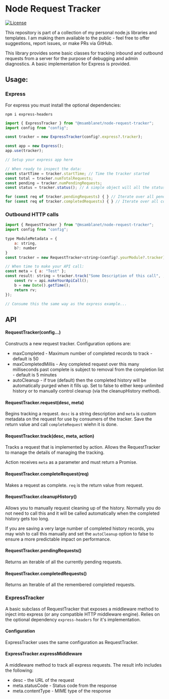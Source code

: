 # Node Request Tracker
[![License](https://img.shields.io/badge/License-Apache%202.0-blue.svg)](https://opensource.org/licenses/Apache-2.0)

This repository is part of a collection of my personal node.js libraries and templates.  I am making them available to the public - feel free to offer suggestions, report issues, or make PRs via GitHub.

This library provides some basic classes for tracking inbound and outbound requests from a server for the purpose of debugging and admin diagnostics.  A basic implementation for Express is provided.

## Usage:

### Express

For express you must install the optional dependencies:

```npm i express-headers```

```javascript
import { ExpressTracker } from "@msamblanet/node-request-tracker";
import config from "config";

const tracker = new ExpressTracker(config?.express?.tracker);

const app = new Express();
app.use(tracker);

// Setup your express app here

// When ready to inspect the data:
const startTime = tracker.startTime; // Time the tracker started
const total = tracker.numTotalRequests;
const pending = tracker.numPendingRequests;
const status = tracker.status(); // A simple object will all the status - suitable for JSON.stringify

for (const req of tracker.pendingRequests) { } // Iterate over all pending requests
for (const req of tracker.completedRequests) { } // Iterate over all completed requests
```

### Outbound HTTP calls

```javascript
import { RequestTracker } from "@msamblanet/node-request-tracker";
import config from "config";

type ModuleMetadata = {
    a: string,
    b?: number
}
const tracker = new RequestTracker<string>(config?.yourModule?.tracker);

// When time to make your API call:
const meta = { a: "Test" };
const result: string = tracker.track("Some Description of this call", , async () => Promise<string>
    const rv = api.makeYourApiCall();
    b = new Date().getTime();
    return rv;
});

// Consume this the same way as the express example...
```

## API

#### RequestTracker(config...)

Constructs a new request tracker.  Configuration options are:

- maxCompleted - Maximum number of completed records to track - default is 50
- maxCompletedMillis - Any completed request over this many milliseconds past complete is subject to removal from the completion list - default is 5 minutes
- autoCleanup - if true (default) then the completed history will be automatically purged when it fills up.  Set to false to either keep unlimited history or to manually control cleanup (via the cleanupHistory method).

#### RequestTracker.request(desc, meta)

Begins tracking a request.  ```desc``` is a string description and ```meta``` is custom metadata on the request for use by consumers of the tracker.  Save the return value and call ```completeRequest``` wiehn it is done.

#### RequestTracker.track(desc, meta, action)

Tracks a request that is implemented by action.  Allows the RequestTracker to manage the details of managing the tracking.

Action receives ```meta``` as a parameter and must return a Promise.

#### RequestTracker.completeRequest(req)

Makes a request as complete.  ```req``` is the return value from request.

#### RequestTracker.cleanupHistory()

Allows you to manually request cleaning up of the history.  Normally you do not need to call this and it will be called automatically when the completed history gets too long.

If you are saving a very large number of completed history records, you may wish to call this manually and set the ```autoCleanup``` option to false to ensure a more predictable impact on performance.

#### RequestTracker.pendingRequests()

Returns an iterable of all the currently pending requests.

#### RequestTracker.completedRequests()

Returns an Iterable of all the remembered completed requests.

### ExpressTracker

A basic subclass of RequestTracker that exposes a middleware method to inject into express (or any compatible HTTP middleware engine).  Relies on the optional dependency ```express-headers``` for it's implementation.

#### Configuration

ExpressTracker uses the same configuration as RequestTracker.

#### ExpressTracker.expressMiddleware

A middleware method to track all express requests.  The result info includes the following:

- desc - the URL of the request
- meta.statusCode - Status code from the response
- meta.contentType - MIME type of the response
